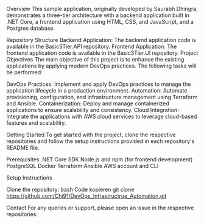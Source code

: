 Overview
This sample application, originally developed by Saurabh Dhingra, demonstrates a three-tier architecture with a backend application built in .NET Core, a frontend application using HTML, CSS, and JavaScript, and a Postgres database.

Repository Structure
Backend Application: The backend application code is available in the Basic3Tier.API repository.
Frontend Application: The frontend application code is available in the Basic3Tier.UI repository.
Project Objectives
The main objective of this project is to enhance the existing applications by applying modern DevOps practices. The following tasks will be performed:

DevOps Practices: Implement and apply DevOps practices to manage the application lifecycle in a production environment.
Automation: Automate provisioning, configuration, and infrastructure management using Terraform and Ansible.
Containerization: Deploy and manage containerized applications to ensure scalability and consistency.
Cloud Integration: Integrate the applications with AWS cloud services to leverage cloud-based features and scalability.

Getting Started
To get started with the project, clone the respective repositories and follow the setup instructions provided in each repository's README file.

Prerequisites
.NET Core SDK
Node.js and npm (for frontend development)
PostgreSQL
Docker
Terraform
Ansible
AWS account and CLI

Setup Instructions

Clone the repository:
bash
Code kopieren
git clone https://github.com/Chi91/DevOps_Infrastructrue_Automation.git


Contact
For any queries or support, please open an issue in the respective repositories.

